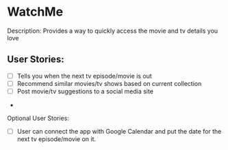 # WatchMe

Description: Provides a way to quickly access the movie and tv details you love 

## User Stories: 
- [ ] Tells you when the next tv episode/movie is out 
- [ ] Recommend similar movies/tv shows based on current collection 
- [ ] Post movie/tv suggestions to a social media site 
- 
Optional User Stories:
- [ ] User can connect the app with Google Calendar and put the date for the next tv episode/movie on it.
